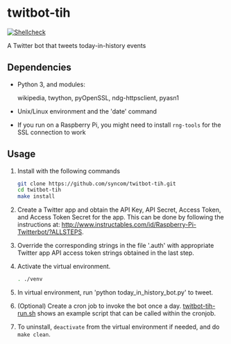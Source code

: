 # twitbot-tih

[![Shellcheck](https://github.com/syncom/twitbot-tih/actions/workflows/shellcheck.yml/badge.svg)](https://github.com/syncom/twitbot-tih/actions/workflows/shellcheck.yml)

A Twitter bot that tweets today-in-history events

## Dependencies

- Python 3, and modules:

  wikipedia,
  twython,
  pyOpenSSL,
  ndg-httpsclient,
  pyasn1

- Unix/Linux environment and the 'date' command

- If you run on a Raspberry Pi, you might need to install `rng-tools` for the
  SSL connection to work

## Usage

1. Install with the following commands

    ```bash
    git clone https://github.com/syncom/twitbot-tih.git
    cd twitbot-tih
    make install
    ```

2. Create a Twitter app and obtain the API Key, API Secret, Access
Token, and Access Token Secret for the app. This can be done by
following the instructions at:
http://www.instructables.com/id/Raspberry-Pi-Twitterbot/?ALLSTEPS.

3. Override the corresponding strings in the file '.auth' with
appropriate Twitter app API access token strings obtained in the last
step.

4. Activate the virtual environment.

    ```bash
    . ./venv
    ```

5. In virtual environment, run 'python today_in_history_bot.py' to tweet.

6. (Optional) Create a cron job to invoke the bot once a day.
[twitbot-tih-run.sh](twitbot-tih-run.sh) shows an example script that can be
called within the cronjob.

7. To uninstall, `deactivate` from the virtual environment if needed, and do
`make clean`.
